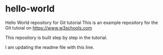 # hello-world

Hello World repository for Git tutorial
This is an example repository for the Git tutoial on https://www.w3schools.com

This repository is built step by step in the tutorial.

I am updating the readme file with this line.
